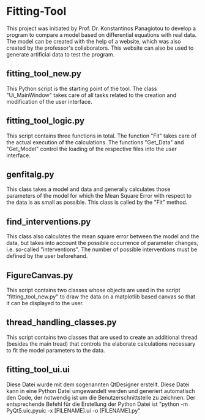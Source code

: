 # Fitting-Tool
This project was initiated by Prof. Dr. Konstantinos Panagiotou to develop a program to compare a model based on differential equations with real data. The model can be created with the help of a website, which was also created by the professor's collaborators. This website can also be used to generate artificial data to test the program. 

## fitting_tool_new.py ##
This Python script is the starting point of the tool. The class "Ui_MainWindow" takes care of all tasks related to the creation and modification of the user interface. 

## fitting_tool_logic.py ## 
This script contains three functions in total. The function "Fit" takes care of the actual execution of the calculations. The functions "Get_Data" and "Get_Model" control the loading of the respective files into the user interface. 

## genfitalg.py ## 
This class takes a model and data and generally calculates those parameters of the model for which the Mean Square Error with respect to the data is as small as possible. This class is called by the "Fit" method. 

## find_interventions.py ## 
This class also calculates the mean square error between the model and the data, but takes into account the possible occurrence of parameter changes, i.e. so-called "interventions". The number of possible interventions must be defined by the user beforehand.

## FigureCanvas.py ## 
This script contains two classes whose objects are used in the script "fitting_tool_new.py" to draw the data on a matplotlib based canvas so that it can be displayed to the user.

## thread_handling_classes.py ##
This script contains two classes that are used to create an additional thread (besides the main tread) that controls the elaborate calculations necessary to fit the model parameters to the data. 

## fitting_tool_ui.ui ## 
Diese Datei wurde mit dem sogenannten QtDesigner erstellt. Diese Datei kann in eine Python Datei umgewandelt werden und generiert automatisch den Code, der notwendig ist um die Benutzerschnittstelle zu zeichnen. Der entsprechende Befehl für die Erstellung der Python Datei ist "python -m PyQt5.uic.pyuic -x [FILENAME].ui -o [FILENAME].py"
